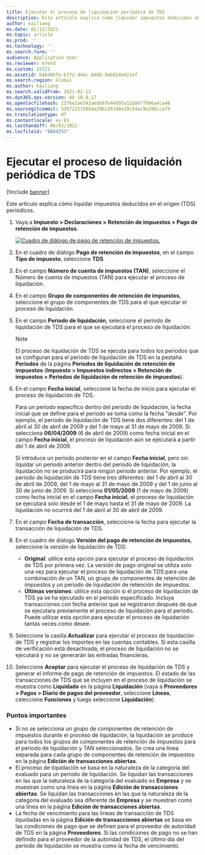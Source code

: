 ```yaml
---
title: Ejecutar el proceso de liquidación periódica de TDS
description: Este artículo explica cómo liquidar impuestos deducidos en el origen (TDS) periódicos.
author: kailiang
ms.date: 02/12/2021
ms.topic: article
ms.prod: ''
ms.technology: ''
ms.search.form: ''
audience: Application User
ms.reviewer: kfend
ms.custom: 15721
ms.assetid: b4b406fa-b772-44ec-8dd8-8eb818a921ef
ms.search.region: Global
ms.author: kailiang
ms.search.validFrom: 2021-02-12
ms.dyn365.ops.version: AX 10.0.17
ms.openlocfilehash: 1376e2ae342aedb8fe44d95a11dd47f906a4ca48
ms.sourcegitcommit: 52b7225350daa29b1263d8e29c54ac9e20bcca70
ms.translationtype: HT
ms.contentlocale: es-ES
ms.lasthandoff: 06/03/2022
ms.locfileid: "8864253"
---
```

# <a name="run-the-periodic-tds-settlement-process"></a>Ejecutar el proceso de liquidación periódica de TDS

[!include [banner](../includes/banner.md)]

Este artículo explica cómo liquidar impuestos deducidos en el origen (TDS) periódicos.

1. Vaya a **Impuesto \> Declaraciones \> Retención de impuestos \> Pago de retención de impuestos**.

    [![Cuadro de diálogo de pago de retención de impuestos.](./media/apac-ind-TDS-47.png)](./media/apac-ind-TDS-47.png)

2. En el cuadro de diálogo **Pago de retención de impuestos**, en el campo **Tipo de impuesto**, seleccione **TDS**.
3. En el campo **Número de cuenta de impuestos (TAN)**, seleccione el Número de cuenta de impuestos (TAN) para ejecutar el proceso de liquidación.
4. En el campo **Grupo de componentes de retención de impuestos**, seleccione el grupo de componentes de TDS para el que ejecutar el proceso de liquidación.
5. En el campo **Periodo de liquidación**, seleccione el periodo de liquidación de TDS para el que se ejecutará el proceso de liquidación.

    > [!NOTE]
    > El proceso de liquidación de TDS se ejecuta para todos los periodos que se configuran para el periodo de liquidación de TDS en la pestaña **Periodos** de la página **Periodos de liquidación de retención de impuestos** (**Impuesto \> Impuestos indirectos \> Retención de impuestos \> Periodos de liquidación de retención de impuestos**).

6. En el campo **Fecha inicial**, seleccione la fecha de inicio para ejecutar el proceso de liquidación de TDS.

    Para un periodo específico dentro del periodo de liquidación, la fecha inicial que se define para el periodo se toma como la fecha "desde". Por ejemplo, el periodo de liquidación de TDS tiene dos diferentes: del 1 de abril al 30 de abril de 2009 y del 1 de mayo al 31 de mayo de 2009. Si selecciona **06/04/2009** (6 de abril de 2009) como fecha inicial en el campo **Fecha inicial**, el proceso de liquidación aún se ejecutará a partir del 1 de abril de 2009.

    Si introduce un periodo posterior en el campo **Fecha inicial**, pero sin liquidar un periodo anterior dentro del periodo de liquidación, la liquidación no se producirá para ningún periodo anterior. Por ejemplo, el periodo de liquidación de TDS tiene tres diferentes: del 1 de abril al 30 de abril de 2009, del 1 de mayo al 31 de mayo de 2009 y del 1 de junio al 30 de junio de 2009. Si selecciona **01/05/2009** (1 de mayo de 2009) como fecha inicial en el campo **Fecha inicial**, el proceso de liquidación se ejecutará solo desde el 1 de mayo hasta el 31 de mayo de 2009. La liquidación no ocurrirá del 1 de abril al 30 de abril de 2009.

7. En el campo **Fecha de transacción**, seleccione la fecha para ejecutar la transacción de liquidación de TDS.
8. En el cuadro de diálogo **Versión del pago de retención de impuestos**, seleccione la versión de liquidación de TDS:

     - **Original**: utilice esta opción para ejecutar el proceso de liquidación de TDS por primera vez. La versión de pago original se utiliza solo una vez para ejecutar el proceso de liquidación de TDS para una combinación de un TAN, un grupo de componentes de retención de impuestos y un periodo de liquidación de retención de impuestos.
    - **Últimas versiones**: utilice esta opción si el proceso de liquidación de TDS ya se ha ejecutado en el periodo especificado. Incluya transacciones con fecha anterior que se registraron después de que se ejecutara previamente el proceso de liquidación para el periodo. Puede utilizar esta opción para ejecutar el proceso de liquidación tantas veces como desee.

9. Seleccione la casiila **Actualizar** para ejecutar el proceso de liquidación de TDS y registrar los importes en las cuentas contables. Si esta casilla de verificación está desactivada, el proceso de liquidación no se ejecutará y no se generarán las entradas financieras.
10. Seleccione **Aceptar** para ejecutar el proceso de liquidación de TDS y generar el informe de pago de retención de impuestos. El estado de las transacciones de TDS que se incluyen en el proceso de liquidación se muestra como **Liquidado** en la página **Liquidación** (vaya a **Proveedores \> Pagos \> Diario de pagos del proveedor**, seleccione **Líneas**, celeccione **Funciones** y luego seleccione **Liquidación**).

### <a name="important-points"></a>Puntos importantes

- Si no se selecciona un grupo de componentes de retención de impuestos durante el proceso de liquidación, la liquidación se produce para todos los grupos de componentes de retención de impuestos para el periodo de liquidación y TAN seleccionados. Se crea una línea separada para cada grupo de componentes de retención de impuestos en la página **Edición de transacciones abiertas**.
- El proceso de liquidación se basa en la naturaleza de la categoría del evaluado para un periodo de liquidación. Se liquidan las transacciones en las que la naturaleza de la categoría del evaluado es **Empresa** y se muestran como una línea en la página **Edición de transacciones abiertas**. Se liquidan las transacciones en las que la naturaleza de la categoría del evaluado sea diferente de **Empresa** y se muestran como una línea en la página **Edición de transacciones abiertas**.
- La fecha de vencimiento para las líneas de transacción de TDS liquidadas en la página **Edición de transacciones abiertas** se basa en las condiciones de pago que se definen para el proveedor de autoridad de TDS en la página **Proveedores**. Si las condiciones de pago no se han definido para el proveedor de la autoridad de TDS, el último día del periodo de liquidación se muestra como la fecha de vencimiento.
